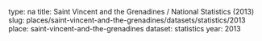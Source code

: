 type: na
title: Saint Vincent and the Grenadines / National Statistics (2013)
slug: places/saint-vincent-and-the-grenadines/datasets/statistics/2013
place: saint-vincent-and-the-grenadines
dataset: statistics
year: 2013
